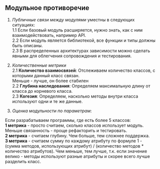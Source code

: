## Модульное противоречие

1. *Публичные связи между модулями* уместны в следующих ситуациях:  
1.1 Если базовый модуль расширяется, нужно знать, как с ним взаимодействовать, например API.  
2.2 Если модуль является библиотекой, все функции и типы должны быть описаны.  
2.3 В распределенных архитектурах зависимости можно сделать явными для облегчения сопровождения и тестирования.
  
   
2. *Количественные метрики*  
2.1 **Количество взаимосвязей**: Отслеживаем количество классов, с которыми данный класс связан.  
Меньше - лучше, он более стабилен  
2.2 **Глубина наследования**: Определяем максимальную длину от класса до корневого класса.  
2.3 **Когезия**: Определяем, насколько методы внутри класса используют одни и те же данные.


3. *Оценка модульности по параметрам*:

Если разрабатываем программы, где есть более 5 классов:  
**1 метрика** - просто считаем, сколько классов использует модуль. Меньше связанность - проще рефакторить и тестировать.  
**2 метрика** - считаем глубину. Чем больше, тем сложнее поддержка.  
**3 метрика** - считаем сумму по каждому атрибуту по формуле 1 - (сумма методов, использующих атрибут) / (количество методов * количество атрибутов). Чем меньше, тем лучше, т.к. если значение велико - методы используют разные атрибуты и скорее всего лучше разделить класс. 
